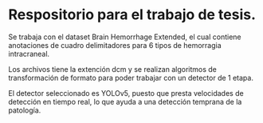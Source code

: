 # Respositorio para el trabajo de tesis.

Se trabaja con el dataset Brain Hemorrhage Extended, el cual contiene anotaciones de cuadro delimitadores para 6 tipos de hemorragia intracraneal.

Los archivos tiene la extención dcm y se realizan algoritmos de transformación de formato para poder trabajar con un detector de 1 etapa.

El detector seleccionado es YOLOv5, puesto que presta velocidades de detección en tiempo real, lo que ayuda a una detección temprana de la patología.
